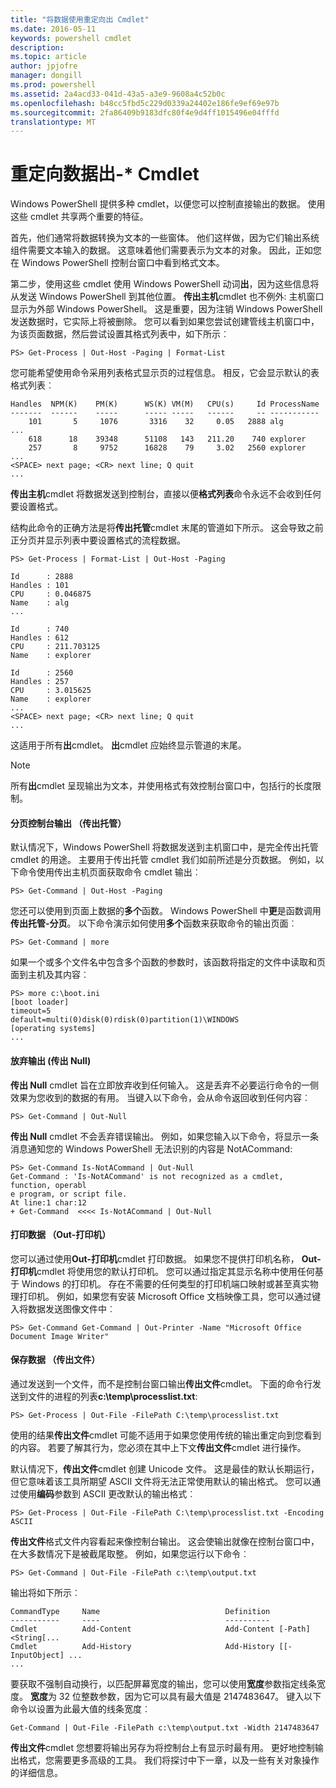 ```yaml
---
title: "将数据使用重定向出 Cmdlet"
ms.date: 2016-05-11
keywords: powershell cmdlet
description: 
ms.topic: article
author: jpjofre
manager: dongill
ms.prod: powershell
ms.assetid: 2a4acd33-041d-43a5-a3e9-9608a4c52b0c
ms.openlocfilehash: b48cc5fbd5c229d0339a24402e186fe9ef69e97b
ms.sourcegitcommit: 2fa86409b9183dfc80f4e9d4ff1015496e04fffd
translationtype: MT
---
```

# 重定向数据出-* Cmdlet
Windows PowerShell 提供多种 cmdlet，以便您可以控制直接输出的数据。 使用这些 cmdlet 共享两个重要的特征。

首先，他们通常将数据转换为文本的一些窗体。 他们这样做，因为它们输出系统组件需要文本输入的数据。 这意味着他们需要表示为文本的对象。 因此，正如您在 Windows PowerShell 控制台窗口中看到格式文本。

第二步，使用这些 cmdlet 使用 Windows PowerShell 动词**出**，因为这些信息将从发送 Windows PowerShell 到其他位置。 **传出主机**cmdlet 也不例外: 主机窗口显示为外部 Windows PowerShell。 这是重要，因为注销 Windows PowerShell 发送数据时，它实际上将被删除。 您可以看到如果您尝试创建管线主机窗口中，为该页面数据，然后尝试设置其格式列表中，如下所示︰

```
PS> Get-Process | Out-Host -Paging | Format-List
```

您可能希望使用命令采用列表格式显示页的过程信息。 相反，它会显示默认的表格式列表︰

```
Handles  NPM(K)    PM(K)      WS(K) VM(M)   CPU(s)     Id ProcessName
-------  ------    -----      ----- -----   ------     -- -----------
    101       5     1076       3316    32     0.05   2888 alg
...
    618      18    39348      51108   143   211.20    740 explorer
    257       8     9752      16828    79     3.02   2560 explorer
...
<SPACE> next page; <CR> next line; Q quit
...
```

**传出主机**cmdlet 将数据发送到控制台，直接以便**格式列表**命令永远不会收到任何要设置格式。

结构此命令的正确方法是将**传出托管**cmdlet 末尾的管道如下所示。 这会导致之前正分页并显示列表中要设置格式的流程数据。

```
PS> Get-Process | Format-List | Out-Host -Paging

Id      : 2888
Handles : 101
CPU     : 0.046875
Name    : alg
...

Id      : 740
Handles : 612
CPU     : 211.703125
Name    : explorer

Id      : 2560
Handles : 257
CPU     : 3.015625
Name    : explorer
...
<SPACE> next page; <CR> next line; Q quit
...
```

这适用于所有**出**cmdlet。 **出**cmdlet 应始终显示管道的末尾。

> [!NOTE]
> 所有**出**cmdlet 呈现输出为文本，并使用格式有效控制台窗口中，包括行的长度限制。

#### 分页控制台输出 （传出托管）
默认情况下，Windows PowerShell 将数据发送到主机窗口中，是完全传出托管 cmdlet 的用途。 主要用于传出托管 cmdlet 我们如前所述是分页数据。 例如，以下命令使用传出主机页面获取命令 cmdlet 输出︰

```
PS> Get-Command | Out-Host -Paging
```

您还可以使用到页面上数据的**多个**函数。 Windows PowerShell 中**更**是函数调用**传出托管-分页**。 以下命令演示如何使用**多个**函数来获取命令的输出页面︰

```
PS> Get-Command | more
```

如果一个或多个文件名中包含多个函数的参数时，该函数将指定的文件中读取和页面到主机及其内容︰

```
PS> more c:\boot.ini
[boot loader]
timeout=5
default=multi(0)disk(0)rdisk(0)partition(1)\WINDOWS
[operating systems]
...
```

#### 放弃输出 (传出 Null)
**传出 Null** cmdlet 旨在立即放弃收到任何输入。 这是丢弃不必要运行命令的一侧效果为您收到的数据的有用。 当键入以下命令，会从命令返回收到任何内容︰

```
PS> Get-Command | Out-Null
```

**传出 Null** cmdlet 不会丢弃错误输出。 例如，如果您输入以下命令，将显示一条消息通知您的 Windows PowerShell 无法识别的内容是 NotACommand:

```
PS> Get-Command Is-NotACommand | Out-Null
Get-Command : 'Is-NotACommand' is not recognized as a cmdlet, function, operabl
e program, or script file.
At line:1 char:12
+ Get-Command  <<<< Is-NotACommand | Out-Null
```

#### 打印数据 （Out-打印机）
您可以通过使用**Out-打印机**cmdlet 打印数据。 如果您不提供打印机名称， **Out-打印机**cmdlet 将使用您的默认打印机。 您可以通过指定其显示名称中使用任何基于 Windows 的打印机。 存在不需要的任何类型的打印机端口映射或甚至真实物理打印机。 例如，如果您有安装 Microsoft Office 文档映像工具，您可以通过键入将数据发送图像文件中︰

```
PS> Get-Command Get-Command | Out-Printer -Name "Microsoft Office Document Image Writer"
```

#### 保存数据 （传出文件）
通过发送到一个文件，而不是控制台窗口输出**传出文件**cmdlet。 下面的命令行发送到文件的进程的列表**c:\\temp\\processlist.txt**:

```
PS> Get-Process | Out-File -FilePath C:\temp\processlist.txt
```

使用的结果**传出文件**cmdlet 可能不适用于如果您使用传统的输出重定向到您看到的内容。 若要了解其行为，您必须在其中上下文**传出文件**cmdlet 进行操作。

默认情况下，**传出文件**cmdlet 创建 Unicode 文件。 这是最佳的默认长期运行，但它意味着该工具所期望 ASCII 文件将无法正常使用默认的输出格式。 您可以通过使用**编码**参数到 ASCII 更改默认的输出格式︰

```
PS> Get-Process | Out-File -FilePath C:\temp\processlist.txt -Encoding ASCII
```

**传出文件**格式文件内容看起来像控制台输出。 这会使输出就像在控制台窗口中，在大多数情况下是被截尾取整。 例如，如果您运行以下命令︰

```
PS> Get-Command | Out-File -FilePath c:\temp\output.txt
```

输出将如下所示︰

```
CommandType     Name                            Definition                     
-----------     ----                            ----------                     
Cmdlet          Add-Content                     Add-Content [-Path] <String[...
Cmdlet          Add-History                     Add-History [[-InputObject] ...
...
```

要获取不强制自动换行，以匹配屏幕宽度的输出，您可以使用**宽度**参数指定线条宽度。 **宽度**为 32 位整数参数，因为它可以具有最大值是 2147483647。 键入以下命令以设置为此最大值的线条宽度︰

```
Get-Command | Out-File -FilePath c:\temp\output.txt -Width 2147483647
```

**传出文件**cmdlet 您想要将输出另存为将控制台上有显示时最有用。 更好地控制输出格式，您需要更多高级的工具。 我们将探讨中下一章，以及一些有关对象操作的详细信息。

